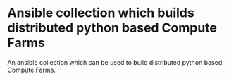 # Ansible collection which builds distributed python based Compute Farms

An ansible collection which can be used to build distributed python based
Compute Farms.

